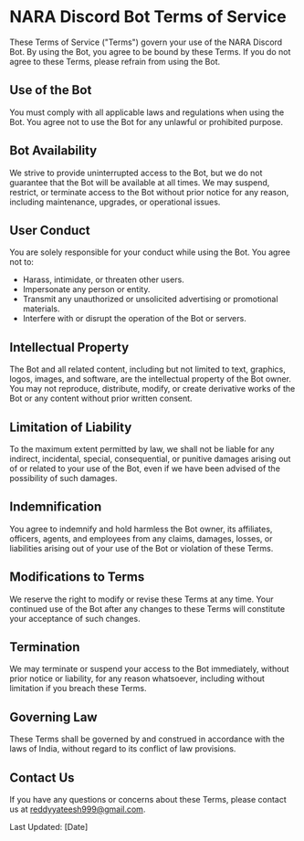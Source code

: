 # NARA Discord Bot Terms of Service

These Terms of Service ("Terms") govern your use of the NARA Discord Bot. By using the Bot, you agree to be bound by these Terms. If you do not agree to these Terms, please refrain from using the Bot.

## Use of the Bot

You must comply with all applicable laws and regulations when using the Bot. You agree not to use the Bot for any unlawful or prohibited purpose.

## Bot Availability

We strive to provide uninterrupted access to the Bot, but we do not guarantee that the Bot will be available at all times. We may suspend, restrict, or terminate access to the Bot without prior notice for any reason, including maintenance, upgrades, or operational issues.

## User Conduct

You are solely responsible for your conduct while using the Bot. You agree not to:

- Harass, intimidate, or threaten other users.
- Impersonate any person or entity.
- Transmit any unauthorized or unsolicited advertising or promotional materials.
- Interfere with or disrupt the operation of the Bot or servers.

## Intellectual Property

The Bot and all related content, including but not limited to text, graphics, logos, images, and software, are the intellectual property of the Bot owner. You may not reproduce, distribute, modify, or create derivative works of the Bot or any content without prior written consent.

## Limitation of Liability

To the maximum extent permitted by law, we shall not be liable for any indirect, incidental, special, consequential, or punitive damages arising out of or related to your use of the Bot, even if we have been advised of the possibility of such damages.

## Indemnification

You agree to indemnify and hold harmless the Bot owner, its affiliates, officers, agents, and employees from any claims, damages, losses, or liabilities arising out of your use of the Bot or violation of these Terms.

## Modifications to Terms

We reserve the right to modify or revise these Terms at any time. Your continued use of the Bot after any changes to these Terms will constitute your acceptance of such changes.

## Termination

We may terminate or suspend your access to the Bot immediately, without prior notice or liability, for any reason whatsoever, including without limitation if you breach these Terms.

## Governing Law

These Terms shall be governed by and construed in accordance with the laws of India, without regard to its conflict of law provisions.

## Contact Us

If you have any questions or concerns about these Terms, please contact us at [reddyyateesh999@gmail.com](mailto:reddyyateesh999@gmail.com).

Last Updated: [Date]
